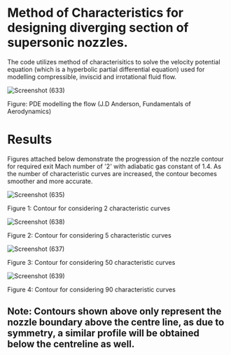 # Method of Characteristics for designing diverging section of supersonic nozzles.

The code utilizes method of characterisitics to solve the velocity potential equation (which is a hyperbolic partial differential equation) used for modelling compressible, inviscid and irrotational fluid flow.

![Screenshot (633)](https://user-images.githubusercontent.com/79853965/196799527-56a7bbcd-17cc-4a6f-8753-aff9ee38e386.png)

Figure: PDE modelling the flow (J.D Anderson, Fundamentals of Aerodynamics)

# Results

Figures attached below demonstrate the progression of the nozzle contour for required exit Mach number of '2' with adiabatic gas constant of 1.4. As the number of characteristic curves are increased, the contour becomes smoother and more accurate.


![Screenshot (635)](https://user-images.githubusercontent.com/79853965/197176948-d78caabb-73c5-43f4-bced-2ff72816a289.png)

Figure 1: Contour for considering 2 characteristic curves


![Screenshot (638)](https://user-images.githubusercontent.com/79853965/197177067-85cf6a9e-18c4-4815-91df-7b1a0d85cd15.png)

Figure 2: Contour for considering 5 characteristic curves


![Screenshot (637)](https://user-images.githubusercontent.com/79853965/197177242-c5859119-6376-4963-b153-8c41607f8fe9.png)

Figure 3: Contour for considering 50 characteristic curves

![Screenshot (639)](https://user-images.githubusercontent.com/79853965/197218118-79e2d9b3-8078-4632-9115-c4c881a09b0a.png)

Figure 4: Contour for considering 90 characteristic curves

## Note: Contours shown above only represent the nozzle boundary above the centre line, as due to symmetry, a similar profile will be obtained below the centreline as well.
